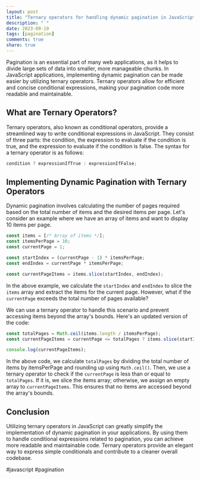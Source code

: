 ```yaml
---
layout: post
title: "Ternary operators for handling dynamic pagination in JavaScript applications"
description: " "
date: 2023-09-19
tags: [pagination]
comments: true
share: true
---
```


Pagination is an essential part of many web applications, as it helps to divide large sets of data into smaller, more manageable chunks. In JavaScript applications, implementing dynamic pagination can be made easier by utilizing ternary operators. Ternary operators allow for efficient and concise conditional expressions, making your pagination code more readable and maintainable.

## What are Ternary Operators?

Ternary operators, also known as conditional operators, provide a streamlined way to write conditional expressions in JavaScript. They consist of three parts: the condition, the expression to evaluate if the condition is true, and the expression to evaluate if the condition is false. The syntax for a ternary operator is as follows:

```javascript
condition ? expressionIfTrue : expressionIfFalse;
```

## Implementing Dynamic Pagination with Ternary Operators

Dynamic pagination involves calculating the number of pages required based on the total number of items and the desired items per page. Let's consider an example where we have an array of items and want to display 10 items per page.

```javascript
const items = [/* Array of items */];
const itemsPerPage = 10;
const currentPage = 1;

const startIndex = (currentPage - 1) * itemsPerPage;
const endIndex = currentPage * itemsPerPage;

const currentPageItems = items.slice(startIndex, endIndex);
```

In the above example, we calculate the `startIndex` and `endIndex` to slice the `items` array and extract the items for the current page. However, what if the `currentPage` exceeds the total number of pages available?

We can use a ternary operator to handle this scenario and prevent accessing items beyond the array's bounds. Here's an updated version of the code:

```javascript
const totalPages = Math.ceil(items.length / itemsPerPage);
const currentPageItems = currentPage <= totalPages ? items.slice(startIndex, endIndex) : [];

console.log(currentPageItems);
```

In the above code, we calculate `totalPages` by dividing the total number of items by itemsPerPage and rounding up using `Math.ceil()`. Then, we use a ternary operator to check if the `currentPage` is less than or equal to `totalPages`. If it is, we slice the items array; otherwise, we assign an empty array to `currentPageItems`. This ensures that no items are accessed beyond the array's bounds.

## Conclusion

Utilizing ternary operators in JavaScript can greatly simplify the implementation of dynamic pagination in your applications. By using them to handle conditional expressions related to pagination, you can achieve more readable and maintainable code. Ternary operators provide an elegant way to express simple conditionals and contribute to a cleaner overall codebase.

#javascript #pagination
